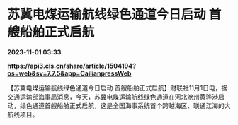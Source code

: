 # 苏冀电煤运输航线绿色通道今日启动 首艘船舶正式启航

**2023-11-01 03:33**

**https://api3.cls.cn/share/article/1504194?os=web&sv=7.7.5&app=CailianpressWeb**

【苏冀电煤运输航线绿色通道今日启动 首艘船舶正式启航】财联社11月1日电，据交通运输部海事局消息，今天，苏冀电煤运输航线绿色通道在河北沧州黄骅港启动，绿色通道首艘船舶正式启航，这是全国海事系统首个跨越海区、联通江海的大航线项目。